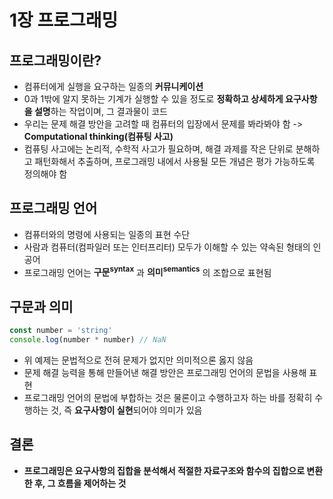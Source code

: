 # 1장 프로그래밍

## 프로그래밍이란?
- 컴퓨터에게 실행을 요구하는 일종의 **커뮤니케이션**
- 0과 1밖에 알지 못하는 기계가 실행할 수 있을 정도로 **정확하고 상세하게 요구사항을 설명**하는 작업이며, 그 결과물이 코드
- 우리는 문제 해결 방안을 고려할 때 컴퓨터의 입장에서 문제를 봐라봐야 함 -> **Computational thinking(컴퓨팅 사고)**
- 컴퓨팅 사고에는 논리적, 수학적 사고가 필요하며, 해결 과제를 작은 단위로 분해하고 패턴화해서 추출하며, 프로그래밍 내에서 사용될 모든 개념은 평가 가능하도록 정의해야 함

## 프로그래밍 언어
- 컴퓨터와의 명령에 사용되는 일종의 표현 수단
- 사람과 컴퓨터(컴파일러 또는 인터프리터) 모두가 이해할 수 있는 약속된 형태의 인공어
- 프로그래밍 언어는 **구문<sup>syntax</sup>** 과 **의미<sup>semantics</sup>** 의 조합으로 표현됨

## 구문과 의미
```javascript
const number = 'string'
console.log(number * number) // NaN
```
- 위 예제는 문법적으로 전혀 문제가 없지만 의미적으론 옳지 않음
- 문제 해결 능력을 통해 만들어낸 해결 방안은 프로그래밍 언어의 문법을 사용해 표현
- 프로그래밍 언어의 문법에 부합하는 것은 물론이고 수행하고자 하는 바를 정확히 수행하는 것, 즉 **요구사항이 실현**되어야 의미가 있음

## 결론
- **프로그래밍은 요구사항의 집합을 분석해서 적절한 자료구조와 함수의 집합으로 변환한 후, 그 흐름을 제어하는 것**